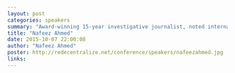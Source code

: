 ```yaml
---
layout: post
categories: speakers
summary: "Award-winning 15-year investigative journalist, noted international security scholar, bestselling author, and film-maker."
title: "Nafeez Ahmed"
date: 2015-10-07 22:00:08
author: "Nafeez Ahmed"
poster: http://redecentralize.net/conference/speakers/nafeezahmed.jpg
links:
---
```

